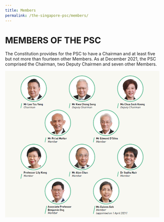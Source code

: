 ```yaml
---
title: Members
permalink: /the-singapore-psc/members/
---
```

# **MEMBERS OF THE PSC**

The Constitution provides for the PSC to have a Chairman and at least five but not more than fourteen other Members. As at December 2021, the PSC comprised the Chairman, two Deputy Chairmen and seven other Members.

![alt text - Members of the PSC](/images/2021Members.png)
